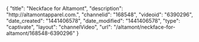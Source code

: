 {
    "title": "Neckface for Altamont",
    "description": "http:\/\/altamontapparel.com.",
    "channelid": "168548",
    "videoid": "6390296",
    "date_created": "1441406578",
    "date_modified": "1441406578",
    "type": "captivate",
    "layout": "channelVideo",
    "url": "\/altamont\/neckface-for-altamont\/168548-6390296"
}